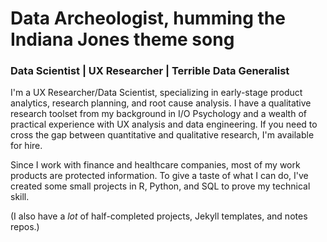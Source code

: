 # Data Archeologist, humming the Indiana Jones theme song
### Data Scientist | UX Researcher | Terrible Data Generalist

I'm a UX Researcher/Data Scientist, specializing in early-stage product analytics, research planning, and root cause analysis. I have a qualitative research toolset from my background in I/O Psychology and a wealth of practical experience with UX analysis and data engineering. If you need to cross the gap between quantitative and qualitative research, I'm available for hire.

Since I work with finance and healthcare companies, most of my work products are protected information.  To give a taste of what I can do, I've created some small projects in R, Python, and SQL to prove my technical skill.  

(I also have a _lot_ of half-completed projects, Jekyll templates, and notes repos.)
